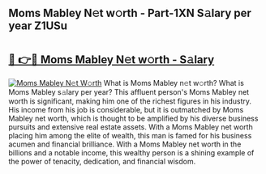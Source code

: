 ## Moms Mabley N𝚎t w𝚘rth - Part-1XN S𝚊lary per year Z1USu

# <h2><a href="http://gc1fh1.nevu.top/?p=Moms+Mabley">🔗 👉🔴 Moms Mabley N𝚎t w𝚘rth - S𝚊lary</a></h2>

[![Moms Mabley N𝚎t W𝚘rth](https://i.imgur.com/Oavwk0R.jpeg)](http://gc1fh1.nevu.top/?p=Moms+Mabley)
What is Moms Mabley n𝚎t w𝚘rth? What is Moms Mabley s𝚊lary per year?
This affluent person's Moms Mabley net worth is significant, making him one of the richest figures in his industry. His income from his job is considerable, but it is outmatched by Moms Mabley net worth, which is thought to be amplified by his diverse business pursuits and extensive real estate assets. With a Moms Mabley net worth placing him among the elite of wealth, this man is famed for his business acumen and financial brilliance. With a Moms Mabley net worth in the billions and a notable income, this wealthy person is a shining example of the power of tenacity, dedication, and financial wisdom.
